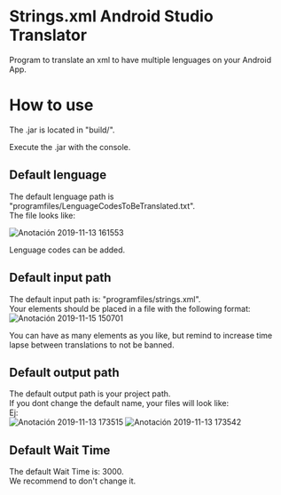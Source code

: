 # Strings.xml Android Studio Translator
 Program to translate an xml to have multiple lenguages on your Android App.
 
# How to use

The .jar is located in "build/".

Execute the .jar with the console.

## Default lenguage
The default lenguage path is "programfiles/LenguageCodesToBeTranslated.txt".  
The file looks like:  

![Anotación 2019-11-13 161553](https://user-images.githubusercontent.com/57636815/68776798-f2cdec80-0630-11ea-9864-c4cbe6ab74a2.png)

Lenguage codes can be added.

## Default input path
The default input path is: "programfiles/strings.xml".  
Your elements should be placed in a file with the following format:  
![Anotación 2019-11-15 150701](https://user-images.githubusercontent.com/57636815/68949170-bed20300-07b9-11ea-8e82-244231515861.png)


You can have as many elements as you like, but remind to increase time lapse between translations to not be banned.


## Default output path
The default output path is your project path.  
If you dont change the default name, your files will look like:  
Ej:  
![Anotación 2019-11-13 173515](https://user-images.githubusercontent.com/57636815/68783945-0fbbed00-063c-11ea-8746-6d5115b34685.png)
![Anotación 2019-11-13 173542](https://user-images.githubusercontent.com/57636815/68783932-0d599300-063c-11ea-8d02-82e3ab1f8fb2.png)


## Default Wait  Time
The default Wait  Time is: 3000.  
We recommend to don't change it.
